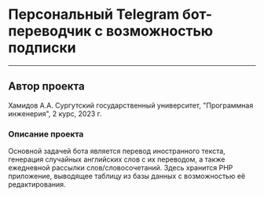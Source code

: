 # Персональный Telegram бот-переводчик с возможностью подписки
***
## Автор проекта
Хамидов А.А.
Сургутский государственный университет, "Программная инженерия", 2 курс, 2023 г.
### Описание проекта
Основной задачей бота является перевод иностранного текста, генерация случайных английских слов с их переводом, а также ежедневной рассылки слов/словосочетаний.
Здесь хранится PHP приложение, выводящее таблицу из базы данных с возможностью её редактирования.

